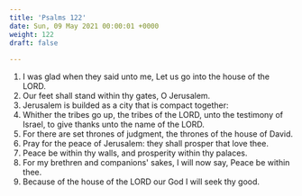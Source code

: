 ```yaml
---
title: 'Psalms 122'
date: Sun, 09 May 2021 00:00:01 +0000
weight: 122
draft: false
  
---
```


1. I was glad when they said unto me, Let us go into the house of the LORD.
2. Our feet shall stand within thy gates, O Jerusalem.
3. Jerusalem is builded as a city that is compact together:
4. Whither the tribes go up, the tribes of the LORD, unto the testimony of Israel, to give thanks unto the name of the LORD.
5. For there are set thrones of judgment, the thrones of the house of David.
6. Pray for the peace of Jerusalem: they shall prosper that love thee.
7. Peace be within thy walls, and prosperity within thy palaces.
8. For my brethren and companions' sakes, I will now say, Peace be within thee.
9. Because of the house of the LORD our God I will seek thy good.

